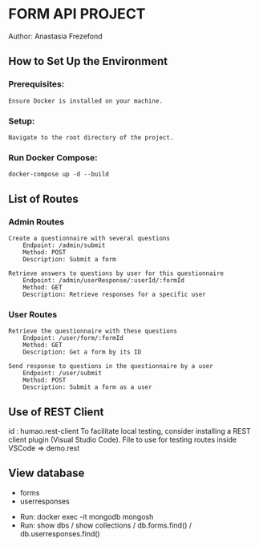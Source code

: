 # FORM API PROJECT

Author: Anastasia Frezefond

## How to Set Up the Environment

### Prerequisites:

    Ensure Docker is installed on your machine.

### Setup:

    Navigate to the root directory of the project.

### Run Docker Compose:

    docker-compose up -d --build

## List of Routes

### Admin Routes

    Create a questionnaire with several questions
        Endpoint: /admin/submit
        Method: POST
        Description: Submit a form

    Retrieve answers to questions by user for this questionnaire
        Endpoint: /admin/userResponse/:userId/:formId
        Method: GET
        Description: Retrieve responses for a specific user

### User Routes

    Retrieve the questionnaire with these questions
        Endpoint: /user/form/:formId
        Method: GET
        Description: Get a form by its ID

    Send response to questions in the questionnaire by a user
        Endpoint: /user/submit
        Method: POST
        Description: Submit a form as a user

## Use of REST Client

id : humao.rest-client
To facilitate local testing, consider installing a REST client plugin (Visual Studio Code).
File to use for testing routes inside VSCode => demo.rest

## View database

- forms
- userresponses

* Run: docker exec -it mongodb mongosh
* Run: show dbs / show collections / db.forms.find() / db.userresponses.find()
